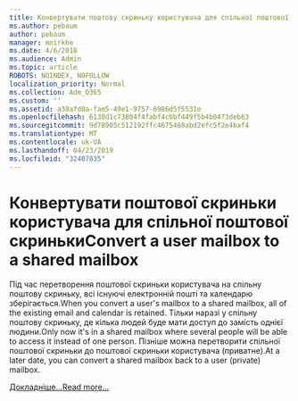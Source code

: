 ```yaml
---
title: Конвертувати поштову скриньку користувача для спільної поштової скриньки
ms.author: pebaum
author: pebaum
manager: mnirkhe
ms.date: 4/6/2018
ms.audience: Admin
ms.topic: article
ROBOTS: NOINDEX, NOFOLLOW
localization_priority: Normal
ms.collection: Adm_O365
ms.custom: ''
ms.assetid: a38afd0a-fae5-49e1-9757-6986d5f5531e
ms.openlocfilehash: 6130d1c73804f4fabf4c6bf449f5b4b0473deb63
ms.sourcegitcommit: 9d78905c512192ffc4675468abd2efc5f2e4baf4
ms.translationtype: MT
ms.contentlocale: uk-UA
ms.lasthandoff: 04/23/2019
ms.locfileid: "32407835"
---
```

# <a name="convert-a-user-mailbox-to-a-shared-mailbox"></a><span data-ttu-id="ca2d6-102">Конвертувати поштової скриньки користувача для спільної поштової скриньки</span><span class="sxs-lookup"><span data-stu-id="ca2d6-102">Convert a user mailbox to a shared mailbox</span></span>

<span data-ttu-id="ca2d6-103">Під час перетворення поштової скриньки користувача на спільну поштову скриньку, всі існуючі електронній пошті та календарю зберігається.</span><span class="sxs-lookup"><span data-stu-id="ca2d6-103">When you convert a user's mailbox to a shared mailbox, all of the existing email and calendar is retained.</span></span> <span data-ttu-id="ca2d6-104">Тільки наразі у спільну поштову скриньку, де кілька людей буде мати доступ до замість однієї людини.</span><span class="sxs-lookup"><span data-stu-id="ca2d6-104">Only now it's in a shared mailbox where several people will be able to access it instead of one person.</span></span> <span data-ttu-id="ca2d6-105">Пізніше можна перетворити спільної поштової скриньки до поштової скриньки користувача (приватне).</span><span class="sxs-lookup"><span data-stu-id="ca2d6-105">At a later date, you can convert a shared mailbox back to a user (private) mailbox.</span></span>
  
[<span data-ttu-id="ca2d6-106">Докладніше...</span><span class="sxs-lookup"><span data-stu-id="ca2d6-106">Read more...</span></span>](https://support.office.com/article/2e122487-e1f5-4f26-ba41-5689249d93ba)
  

